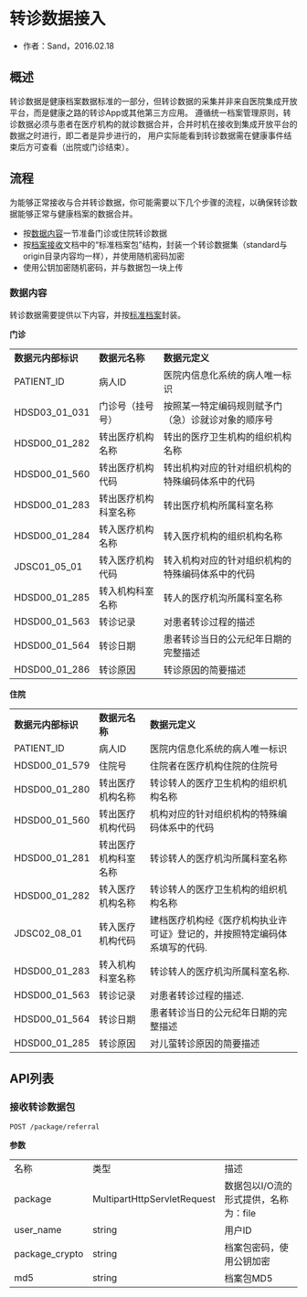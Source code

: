 转诊数据接入
====================

- 作者：Sand，2016.02.18

概述
---------------------

转诊数据是健康档案数据标准的一部分，但转诊数据的采集并非来自医院集成开放平台，而是健康之路的转诊App或其他第三方应用。
遵循统一档案管理原则，转诊数据必须与患者在医疗机构的就诊数据合并，合并时机在接收到集成开放平台的数据之时进行，即二者是异步进行的，
用户实际能看到转诊数据需在健康事件结束后方可查看（出院或门诊结束）。

流程
---------------------

为能够正常接收与合并转诊数据，你可能需要以下几个步骤的流程，以确保转诊数据能够正常与健康档案的数据合并。

- 按[数据内容]()一节准备门诊或住院转诊数据
- 按[档案接收]()文档中的“标准档案包”结构，封装一个转诊数据集（standard与origin目录内容均一样），并使用随机密码加密
- 使用公钥加密随机密码，并与数据包一块上传

### 数据内容

转诊数据需要提供以下内容，并按[标准档案]()封装。

**门诊**

<table>
	<tr>
		<td><b>数据元内部标识</b></td>
		<td><b>数据元名称</b></td>
		<td><b>数据元定义</b></td>
	</tr>
	<tr>
		<td>PATIENT_ID</td>
		<td>病人ID</td>
		<td>医院内信息化系统的病人唯一标识</td>
	</tr>
	<tr>
		<td>HDSD03_01_031</td>
		<td>门诊号（挂号号）</td>
		<td>按照某一特定编码规则赋予门（急）诊就诊对象的顺序号</td>
	</tr>
	<tr>
		<td>HDSD00_01_282</td>
		<td>转出医疗机构名称</td>
		<td>转出的医疗卫生机构的组织机构名称</td>
	</tr>
	<tr>
		<td>HDSD00_01_560</td>
		<td>转出医疗机构代码</td>
		<td>转出机构对应的针对组织机构的特殊编码体系中的代码</td>
	</tr>
	<tr>
		<td>HDSD00_01_283</td>
		<td>转出医疗机构科室名称</td>
		<td>转出医疗机构所属科室名称</td>
	</tr>
	<tr>
		<td>HDSD00_01_284</td>
		<td>转入医疗机构名称</td>
		<td>转入医疗机构的组织机构名称</td>
	</tr>
	<tr>
		<td>JDSC01_05_01</td>
		<td>转入医疗机构代码</td>
		<td>转入机构对应的针对组织机构的特殊编码体系中的代码</td>
	</tr>
	<tr>
		<td>HDSD00_01_285</td>
		<td>转入机构科室名称</td>
		<td>转人的医疗机沟所属科室名称</td>
	</tr>
	<tr>
		<td>HDSD00_01_563</td>
		<td>转诊记录</td>
		<td>对患者转诊过程的描述</td>
	</tr>
	<tr>
		<td>HDSD00_01_564</td>
		<td>转诊日期</td>
		<td>患者转诊当日的公元纪年日期的完整描述</td>
	</tr>
	<tr>
		<td>HDSD00_01_286</td>
		<td>转诊原因</td>
		<td>转诊原因的简要描述</td>
	</tr>
</table>

**住院**

<table>
	<tr>
		<td><b>数据元内部标识</b></td>
		<td><b>数据元名称</b></td>
		<td><b>数据元定义</b></td>
	</tr>
	<tr>
		<td>PATIENT_ID</td>
		<td>病人ID</td>
		<td>医院内信息化系统的病人唯一标识</td>
	</tr>
	<tr>
		<td>HDSD00_01_579</td>
		<td>住院号</td>
		<td>住院者在医疗机构住院的住院号</td>
	</tr>
	<tr>
		<td>HDSD00_01_280</td>
		<td>转出医疗机构名称</td>
		<td>转诊转人的医疗卫生机构的组织机构名称</td>
	</tr>
	<tr>
		<td>HDSD00_01_560</td>
		<td>转出医疗机构代码</td>
		<td>机构对应的针对组织机构的特殊编码体系中的代码</td>
	</tr>
	<tr>
		<td>HDSD00_01_281</td>
		<td>转出医疗机构科室名称</td>
		<td>转诊转人的医疗机沟所属科室名称</td>
	</tr>
	<tr>
		<td>HDSD00_01_282</td>
		<td>转入医疗机构名称</td>
		<td>转诊转人的医疗卫生机构的组织机构名称</td>
	</tr>
	<tr>
		<td>JDSC02_08_01</td>
		<td>转入医疗机构代码</td>
		<td>建档医疗机构经《医疗机构执业许可证》登记的，并按照特定编码体系填写的代码.</td>
	</tr>
	<tr>
		<td>HDSD00_01_283</td>
		<td>转入机构科室名称</td>
		<td>转诊转人的医疗机沟所属科室名称.</td>
	</tr>
	<tr>
		<td>HDSD00_01_563</td>
		<td>转诊记录</td>
		<td>对患者转诊过程的描述.</td>
	</tr>
	<tr>
		<td>HDSD00_01_564</td>
		<td>转诊日期</td>
		<td>患者转诊当日的公元纪年日期的完整描述</td>
	</tr>
	<tr>
		<td>HDSD00_01_285</td>
		<td>转诊原因</td>
		<td>对儿萤转诊原因的简要描述</td>
	</tr>
</table>

API列表
---------------------

### 接收转诊数据包

	POST /package/referral
	
**参数**

<table>
	<tr>
		<td>名称</td>
		<td>类型</td>
		<td>描述</td>
	</tr>
	<tr>
		<td>package</td>
		<td>MultipartHttpServletRequest</td>
		<td>数据包以I/O流的形式提供，名称为：file</td>
	</tr>
	<tr>
		<td>user_name</td>
		<td>string</td>
		<td>用户ID</td>
	</tr>
	<tr>
		<td>package_crypto</td>
		<td>string</td>
		<td>档案包密码，使用公钥加密</td>
	</tr>
	<tr>
		<td>md5</td>
		<td>string</td>
		<td>档案包MD5</td>
	</tr>
</table>
